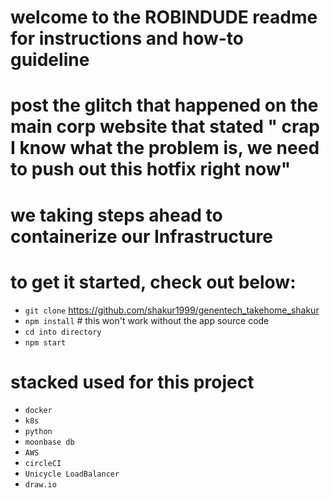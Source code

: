 # welcome to the ROBINDUDE readme for instructions and how-to guideline

# post the glitch that happened on the main corp website that stated " crap I know what the problem is, we need to push out this hotfix right now"
# we taking steps ahead to containerize our Infrastructure 

# to get it started, check out below:
* `git clone` https://github.com/shakur1999/genentech_takehome_shakur
* `npm install` # this won't work without the app source code
* `cd into directory`
* `npm start`

# stacked used for this project
* `docker`
* `k8s`
* `python`
* `moonbase db`
* `AWS`
* `circleCI`
* `Unicycle LoadBalancer`
* `draw.io`

